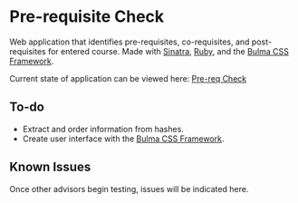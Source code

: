 # Pre-requisite Check

Web application that identifies pre-requisites, co-requisites, and post-requisites for entered course. Made with [Sinatra](http://sinatrarb.com/), [Ruby](http://www.ruby-lang.org/en/), and the [Bulma CSS Framework](https://bulma.io/).

Current state of application can be viewed here: [Pre-req Check](https://pre-req-check.herokuapp.com/)

## To-do

* Extract and order information from hashes.
* Create user interface with the [Bulma CSS Framework](https://bulma.io/).

## Known Issues

Once other advisors begin testing, issues will be indicated here.